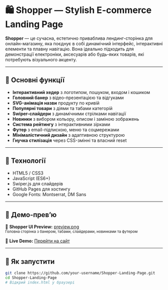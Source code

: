 # 🛍️ Shopper — Stylish E-commerce Landing Page

**Shopper** — це сучасна, естетично приваблива лендинг-сторінка для онлайн-магазину, яка поєднує в собі динамічний інтерфейс, інтерактивні елементи та плавну навігацію. Вона ідеально підходить для демонстрації електроніки, аксесуарів або будь-яких товарів, які потребують візуального акценту.

---

## 🔧 Основні функції

- **Інтерактивний хедер** з логотипом, пошуком, входом і кошиком  
- **Головний банер** з відео-презентацією та відгуками  
- **SVG-анімація назви** продукту по кривій  
- **Популярні товари** з діями та табами категорій  
- **Swiper-слайдери** з динамічними стрілками навігації  
- **Новинки** з вибором кольору, описом і заміною зображень  
- **Система рейтингу** з інтерактивними зірками  
- **Футер** з email-підпискою, меню та соцмережами  
- **Мінімалістичний дизайн** з адаптивною структурою  
- **Гнучка стилізація** через CSS-змінні та власний reset

---

## 🧰 Технології

- HTML5 / CSS3
- JavaScript (ES6+)
- Swiper.js для слайдерів
- GitHub Pages для хостингу
- Google Fonts: Montserrat, DM Sans

---

## 📸 Демо-прев’ю
 
🔗 **Shopper UI Preview:** <a href="preview.png" target="_blank">preview.png</a><br/>
<sub>Головна сторінка з банером, табами, слайдерами, новинками та футером</sub>

🔗 **Live Demo:** [Перейти на сайт](https://talinya222.github.io/Shopper-Landing-Page/)

---

## 🚀 Як запустити

```bash
git clone https://github.com/your-username/Shopper-Landing-Page.git
cd Shopper-Landing-Page
# Відкрий index.html у браузері

